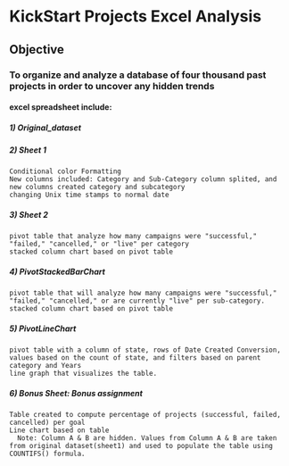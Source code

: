 # KickStart Projects Excel Analysis 

## Objective 
### To organize and analyze a database of four thousand past projects in order to uncover any hidden trends

#### excel spreadsheet include: 

##### 1) Original_dataset

##### 2) Sheet 1 
    Conditional color Formatting 
    New columns included: Category and Sub-Category column splited, and new columns created category and subcategory 
    changing Unix time stamps to normal date
##### 3) Sheet 2
    pivot table that analyze how many campaigns were "successful," "failed," "cancelled," or "live" per category
    stacked column chart based on pivot table
##### 4) PivotStackedBarChart 
    pivot table that will analyze how many campaigns were "successful," "failed," "cancelled," or are currently "live" per sub-category.
    stacked column chart based on pivot table
##### 5) PivotLineChart
    pivot table with a column of state, rows of Date Created Conversion, values based on the count of state, and filters based on parent category and Years
    line graph that visualizes the table.
##### 6) Bonus Sheet: Bonus assignment
    Table created to compute percentage of projects (successful, failed, cancelled) per goal
    Line chart based on table  
      Note: Column A & B are hidden. Values from Column A & B are taken from original dataset(sheet1) and used to populate the table using COUNTIFS() formula.
